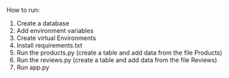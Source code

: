 How to run:

1. Create a database
2. Add environment variables
3. Create virtual Environments
4. Install requirements.txt
5. Run the products.py (create a table and add data from the file Products)
6. Run the reviews.py (create a table and add data from the file Reviews)
7. Run app.py
